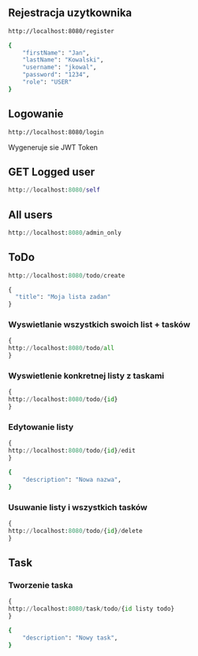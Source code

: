 ## Rejestracja uzytkownika

```bash
http://localhost:8080/register
```

```bash
{
    "firstName": "Jan",
    "lastName": "Kowalski",
    "username": "jkowal",
    "password": "1234",
    "role": "USER"
}
```
## Logowanie


```bash
http://localhost:8080/login
```
Wygeneruje sie JWT Token

## GET Logged user

```python
http://localhost:8080/self
```

## All users

```python
http://localhost:8080/admin_only
```

## ToDo

```python
http://localhost:8080/todo/create
```


```python
{
  "title": "Moja lista zadan"
}
```

### Wyswietlanie wszystkich swoich list + tasków
```python
{
http://localhost:8080/todo/all
}
```

### Wyswietlenie konkretnej listy z taskami


```python
{
http://localhost:8080/todo/{id}
}
```

### Edytowanie listy 
```python
{
http://localhost:8080/todo/{id}/edit
}
```

```bash
{
    "description": "Nowa nazwa",
}
```

### Usuwanie listy i wszystkich tasków
```python
{
http://localhost:8080/todo/{id}/delete
}
```

## Task

### Tworzenie taska
```python
{
http://localhost:8080/task/todo/{id listy todo}
}
```

```bash
{
    "description": "Nowy task",
}
```
